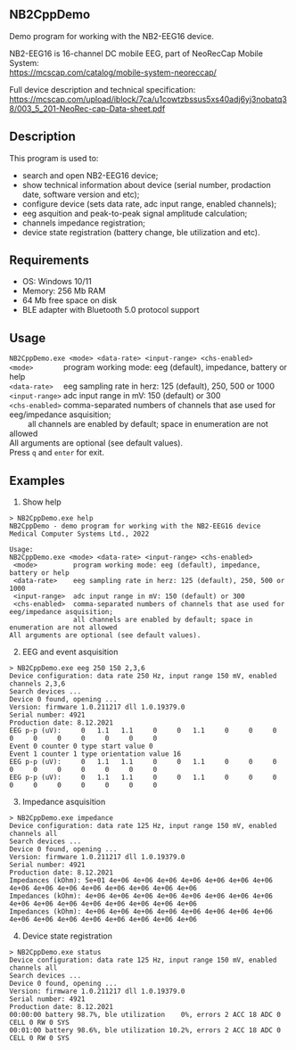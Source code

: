 ## NB2CppDemo
Demo program for working with the NB2-EEG16 device.

NB2-EEG16 is 16-channel DC mobile EEG, part of NeoRecCap Mobile System:\
https://mcscap.com/catalog/mobile-system-neoreccap/

Full device description and technical specification: \
https://mcscap.com/upload/iblock/7ca/u1cowtzbssus5xs40adj6yj3nobatq38/003_5_201-NeoRec-cap-Data-sheet.pdf

## Description
This program is used to:
 - search and open NB2-EEG16 device;
 - show technical information about device (serial number, prodaction date, software version and etc);
 - configure device (sets data rate, adc input range, enabled channels);
 - eeg asquition and peak-to-peak signal amplitude calculation;
 - channels impedance registration;
 - device state registration (battery change, ble utilization and etc).

## Requirements
 - OS: Windows 10/11
 - Memory: 256 Mb RAM
 - 64 Mb free space on disk
 - BLE adapter with Bluetooth 5.0 protocol support
 
 
## Usage
`NB2CppDemo.exe <mode> <data-rate> <input-range> <chs-enabled>`\
` <mode>        ` program working mode: eeg (default), impedance, battery or help\
` <data-rate>   ` eeg sampling rate in herz: 125 (default), 250, 500 or 1000\
` <input-range> ` adc input range in mV: 150 (default) or 300\
` <chs-enabled> ` comma-separated numbers of channels that ase used for eeg/impedance asquisition; \
` ` ` ` ` ` all channels are enabled by default; space in enumeration are not allowed\
All arguments are optional (see default values).\
Press `q` and `enter` for exit.

## Examples

1. Show help
```
> NB2CppDemo.exe help
NB2CppDemo - demo program for working with the NB2-EEG16 device
Medical Computer Systems Ltd., 2022

Usage:
NB2CppDemo.exe <mode> <data-rate> <input-range> <chs-enabled>
 <mode>         program working mode: eeg (default), impedance, battery or help
 <data-rate>    eeg sampling rate in herz: 125 (default), 250, 500 or 1000
 <input-range>  adc input range in mV: 150 (default) or 300
 <chs-enabled>  comma-separated numbers of channels that ase used for eeg/impedance asquisition;
                all channels are enabled by default; space in enumeration are not allowed
All arguments are optional (see default values).
```

2. EEG and event asquisition
```
> NB2CppDemo.exe eeg 250 150 2,3,6 
Device configuration: data rate 250 Hz, input range 150 mV, enabled channels 2,3,6
Search devices ...
Device 0 found, opening ...
Version: firmware 1.0.211217 dll 1.0.19379.0
Serial number: 4921
Production date: 8.12.2021
EEG p-p (uV):     0   1.1   1.1     0     0   1.1     0     0     0     0     0     0     0     0     0     0
Event 0 counter 0 type start value 0
Event 1 counter 1 type orientation value 16
EEG p-p (uV):     0   1.1   1.1     0     0   1.1     0     0     0     0     0     0     0     0     0     0
EEG p-p (uV):     0   1.1   1.1     0     0   1.1     0     0     0     0     0     0     0     0     0     0
```

3. Impedance asquisition
```
> NB2CppDemo.exe impedance
Device configuration: data rate 125 Hz, input range 150 mV, enabled channels all
Search devices ...
Device 0 found, opening ...
Version: firmware 1.0.211217 dll 1.0.19379.0
Serial number: 4921
Production date: 8.12.2021
Impedances (kOhm): 5e+01 4e+06 4e+06 4e+06 4e+06 4e+06 4e+06 4e+06 4e+06 4e+06 4e+06 4e+06 4e+06 4e+06 4e+06 4e+06
Impedances (kOhm): 4e+06 4e+06 4e+06 4e+06 4e+06 4e+06 4e+06 4e+06 4e+06 4e+06 4e+06 4e+06 4e+06 4e+06 4e+06 4e+06
Impedances (kOhm): 4e+06 4e+06 4e+06 4e+06 4e+06 4e+06 4e+06 4e+06 4e+06 4e+06 4e+06 4e+06 4e+06 4e+06 4e+06 4e+06
```

4. Device state registration
```
> NB2CppDemo.exe status
Device configuration: data rate 125 Hz, input range 150 mV, enabled channels all
Search devices ...
Device 0 found, opening ...
Version: firmware 1.0.211217 dll 1.0.19379.0
Serial number: 4921
Production date: 8.12.2021
00:00:00 battery 98.7%, ble utilization    0%, errors 2 ACC 18 ADC 0 CELL 0 RW 0 SYS
00:01:00 battery 98.6%, ble utilization 10.2%, errors 2 ACC 18 ADC 0 CELL 0 RW 0 SYS
```
